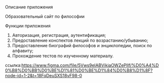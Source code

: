 Описание приложения

Образовательный сайт по философии

Функции приложения

1. Авторизация, регистрация, аутентификация;
2. Предоставление конспектов лекций по возрастанию/убыванию;
3. Предоставление биографий философов и энциклопедии, поиск по алфавиту;
4. Прохождение тестов по изученному материалу.

ссылка:https://www.figma.com/file/5Vws9eIABVikiaOWZePIlf/%D0%A4%D0%B8%D0%BB%D0%BE%D1%81%D0%BE%D1%84%D0%B8%D1%8F?node-id=1-2&t=18FqDeuSXS18vF98-0